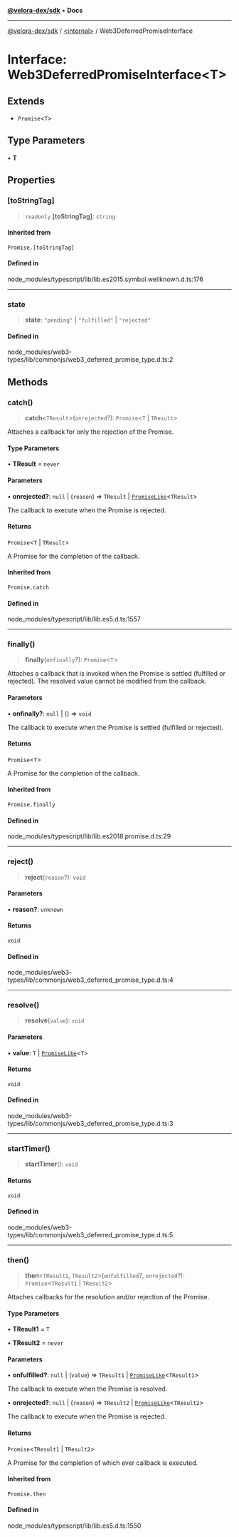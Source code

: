 [**@velora-dex/sdk**](../../README.md) • **Docs**

***

[@velora-dex/sdk](../../globals.md) / [\<internal\>](../README.md) / Web3DeferredPromiseInterface

# Interface: Web3DeferredPromiseInterface\<T\>

## Extends

- `Promise`\<`T`\>

## Type Parameters

• **T**

## Properties

### \[toStringTag\]

> `readonly` **\[toStringTag\]**: `string`

#### Inherited from

`Promise.[toStringTag]`

#### Defined in

node\_modules/typescript/lib/lib.es2015.symbol.wellknown.d.ts:176

***

### state

> **state**: `"pending"` \| `"fulfilled"` \| `"rejected"`

#### Defined in

node\_modules/web3-types/lib/commonjs/web3\_deferred\_promise\_type.d.ts:2

## Methods

### catch()

> **catch**\<`TResult`\>(`onrejected`?): `Promise`\<`T` \| `TResult`\>

Attaches a callback for only the rejection of the Promise.

#### Type Parameters

• **TResult** = `never`

#### Parameters

• **onrejected?**: `null` \| (`reason`) => `TResult` \| [`PromiseLike`](PromiseLike.md)\<`TResult`\>

The callback to execute when the Promise is rejected.

#### Returns

`Promise`\<`T` \| `TResult`\>

A Promise for the completion of the callback.

#### Inherited from

`Promise.catch`

#### Defined in

node\_modules/typescript/lib/lib.es5.d.ts:1557

***

### finally()

> **finally**(`onfinally`?): `Promise`\<`T`\>

Attaches a callback that is invoked when the Promise is settled (fulfilled or rejected). The
resolved value cannot be modified from the callback.

#### Parameters

• **onfinally?**: `null` \| () => `void`

The callback to execute when the Promise is settled (fulfilled or rejected).

#### Returns

`Promise`\<`T`\>

A Promise for the completion of the callback.

#### Inherited from

`Promise.finally`

#### Defined in

node\_modules/typescript/lib/lib.es2018.promise.d.ts:29

***

### reject()

> **reject**(`reason`?): `void`

#### Parameters

• **reason?**: `unknown`

#### Returns

`void`

#### Defined in

node\_modules/web3-types/lib/commonjs/web3\_deferred\_promise\_type.d.ts:4

***

### resolve()

> **resolve**(`value`): `void`

#### Parameters

• **value**: `T` \| [`PromiseLike`](PromiseLike.md)\<`T`\>

#### Returns

`void`

#### Defined in

node\_modules/web3-types/lib/commonjs/web3\_deferred\_promise\_type.d.ts:3

***

### startTimer()

> **startTimer**(): `void`

#### Returns

`void`

#### Defined in

node\_modules/web3-types/lib/commonjs/web3\_deferred\_promise\_type.d.ts:5

***

### then()

> **then**\<`TResult1`, `TResult2`\>(`onfulfilled`?, `onrejected`?): `Promise`\<`TResult1` \| `TResult2`\>

Attaches callbacks for the resolution and/or rejection of the Promise.

#### Type Parameters

• **TResult1** = `T`

• **TResult2** = `never`

#### Parameters

• **onfulfilled?**: `null` \| (`value`) => `TResult1` \| [`PromiseLike`](PromiseLike.md)\<`TResult1`\>

The callback to execute when the Promise is resolved.

• **onrejected?**: `null` \| (`reason`) => `TResult2` \| [`PromiseLike`](PromiseLike.md)\<`TResult2`\>

The callback to execute when the Promise is rejected.

#### Returns

`Promise`\<`TResult1` \| `TResult2`\>

A Promise for the completion of which ever callback is executed.

#### Inherited from

`Promise.then`

#### Defined in

node\_modules/typescript/lib/lib.es5.d.ts:1550
